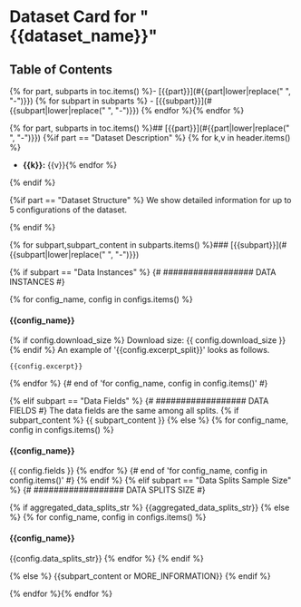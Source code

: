 ---
---

# Dataset Card for "{{dataset_name}}"

## Table of Contents
{% for part, subparts in toc.items() %}- [{{part}}](#{{part|lower|replace(" ", "-")}})
{% for subpart in subparts %}  - [{{subpart}}](#{{subpart|lower|replace(" ", "-")}})
{% endfor %}{% endfor %}


{% for part, subparts in toc.items() %}## [{{part}}](#{{part|lower|replace(" ", "-")}})
{%if part == "Dataset Description" %}
{% for k,v in header.items() %}
- **{{k}}:** {{v}}{% endfor %}

{% endif %}

{%if part == "Dataset Structure" %}
We show detailed information for up to 5 configurations of the dataset.

{% endif %}

{% for subpart,subpart_content in subparts.items() %}### [{{subpart}}](#{{subpart|lower|replace(" ", "-")}})

{% if subpart == "Data Instances" %} {# ################## DATA INSTANCES #}

{% for config_name, config in configs.items() %}
#### {{config_name}}
{% if config.download_size %}
Download size: {{ config.download_size }}
{% endif %}
An example of '{{config.excerpt_split}}' looks as follows.
```
{{config.excerpt}}
```
{% endfor %} {# end of 'for config_name, config in config.items()' #}

{% elif subpart == "Data Fields" %} {# ################## DATA FIELDS #}
The data fields are the same among all splits.
{% if subpart_content %}
{{ subpart_content }}
{% else %}
{% for config_name, config in configs.items() %}
#### {{config_name}}
{{ config.fields }}
{% endfor %} {# end of 'for config_name, config in config.items()' #}
{% endif %}
{% elif subpart == "Data Splits Sample Size" %} {# ################## DATA SPLITS SIZE #}

{% if aggregated_data_splits_str %}
{{aggregated_data_splits_str}}
{% else %}
{% for config_name, config in configs.items() %}
#### {{config_name}}

{{config.data_splits_str}}
{% endfor %}
{% endif %}

{% else %}
{{subpart_content or MORE_INFORMATION}}
{% endif %}

{% endfor %}{% endfor %}
